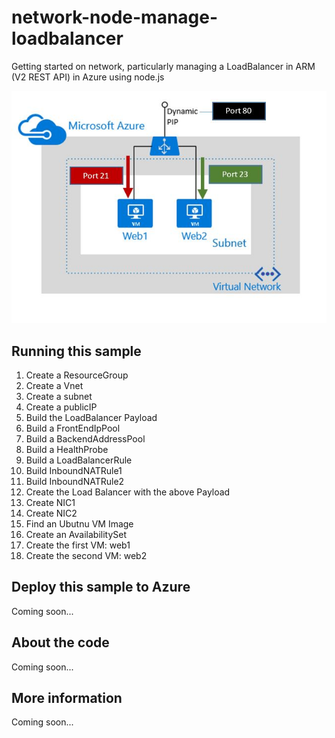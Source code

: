 # network-node-manage-loadbalancer
Getting started on network, particularly managing a LoadBalancer in ARM (V2 REST API) in Azure using node.js

![alt tag](https://raw.githubusercontent.com/Azure-Samples/network-node-manage-loadbalancer/master/lb.JPG?token=AET9B60jpStGXCH5vgiVotx1MXYVLkrXks5Xdse5wA%3D%3D)
## Running this sample

1. Create a ResourceGroup
2. Create a Vnet
3. Create a subnet
4. Create a publicIP
5. Build the LoadBalancer Payload
  1. Build a FrontEndIpPool
  2. Build a BackendAddressPool
  3. Build a HealthProbe
  4. Build a LoadBalancerRule
  5. Build InboundNATRule1
  6. Build InboundNATRule2
6. Create the Load Balancer with the above Payload
7. Create NIC1
8. Create NIC2
9. Find an Ubutnu VM Image
10. Create an AvailabilitySet
11. Create the first VM: web1
12. Create the second VM: web2

## Deploy this sample to Azure
Coming soon...
## About the code
Coming soon...
## More information
Coming soon...